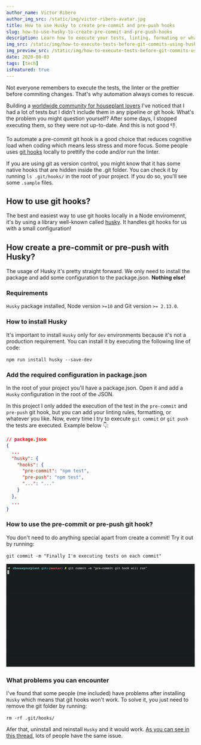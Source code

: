 ```yaml
---
author_name: Victor Ribero
author_img_src: /static/img/victor-ribero-avatar.jpg
title: How to use Husky to create pre-commit and pre-push hooks
slug: how-to-use-husky-to-create-pre-commit-and-pre-push-hooks
description: Learn how to execute your tests, linting, formating or whatever you want before any git commit with git hooks and Husky.
img_src: /static/img/how-to-execute-tests-before-git-commits-using-husky.png
img_preview_src: /static/img/how-to-execute-tests-before-git-commits-using-husky-preview.png
date: 2020-08-03
tags: [tech]
isFeatured: true
---
```


Not everyone remembers to execute the tests, the linter or the prettier before commiting changes. That's why automation always comes to rescue.

Building a [worldwide community for houseplant lovers](https://chooseyourplant.com?ref=devictoribero) I've noticed that I had a lot of tests but I didn't include them in any pipeline or git hook. What's the problem you might question yourself? After some days, I stopped executing them, so they were not up-to-date. And this is not good 👎.

To automate a pre-commit git hook is a good choice that reduces cognitive load when coding which means less stress and more focus. Some people uses [git hooks](https://www.atlassian.com/git/tutorials/git-hooks) locally to prettify the code and/or run the linter.

If you are using git as version control, you might know that it has some native hooks that are hidden inside the .git folder. You can check it by running `ls .git/hooks/` in the root of your project. If you do so, you'll see some `.sample` files.

## How to use git hooks?

The best and easiest way to use git hooks locally in a Node enviromennt, it's by using a library well-known called [husky](https://github.com/typicode/husky). It handles git hooks for us with a small configuration!

## How create a pre-commit or pre-push with Husky?

The usage of Husky it's pretty straight forward. We only need to install the package and add some configuration to the package.json. **Nothing else!**

### Requirements

`Husky` package installed, Node version `>=10` and Git version `>= 2.13.0`.


### How to install Husky

It's important to install `Husky` only for `dev` environments because it's not a production requirement. You can install it by executing the following line of code:

`npm run install husky --save-dev`

### Add the required configuration in package.json

In the root of your project you'll have a package.json. Open it and add a `Husky` configuration in the root of the JSON.

In this project I only added the execution of the test in the `pre-commit` and `pre-push` git hook, but you can add your linting rules, formatting, or whatever you like. Now, every time I try to execute `git commit` or `git push` the tests are executed. Example below 👇:

```JSON
// package.json
{
  ...
  "husky": {
    "hooks": {
      "pre-commit": "npm test",
      "pre-push": "npm test",
      "...": "..."
    }
  },
  ...
}
```

### How to use the pre-commit or pre-push git hook?

You don't need to do anything special apart from create a commit! Try it out by running:

`git commit -m "Finally I'm executing tests on each commit"`

![A computer terminal showing the execution of test before commiting changes](/static/img/how-to-use-husky-to-create-pre-commit-and-pre-push-hooks.gif)

### What problems you can encounter

I've found that some people (me included) have problems after installing `Husky` which means that git hooks won't work. To solve it, you just need to remove the git folder by running:

`rm -rf .git/hooks/`

Afer that, uninstall and reinstall `Husky` and it would work. [As you can see in this thread](https://github.com/typicode/husky/issues/445), lots of people have the same issue.

